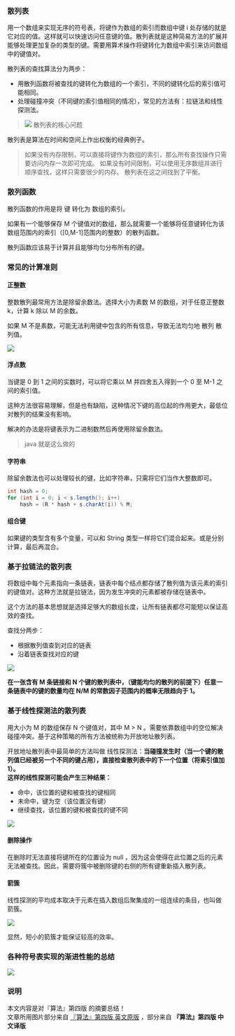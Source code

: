 ﻿
### 散列表

用一个数组来实现无序的符号表，将键作为数组的索引而数组中键 i 处存储的就是它对应的值。这样就可以快速访问任意键的值。散列表就是这种简易方法的扩展并能够处理更加复杂的类型的键。需要用算术操作将键转化为数组中索引来访问数组中的键值对。

散列表的查找算法分为两步：
 - 用散列函数将被查找的键转化为数组的一个索引，不同的键转化后的索引值可能相同。
 - 处理碰撞冲突（不同键的索引值相同的情况），常见的方法有：拉链法和线性探测法。


> ![](https://pikachu666.oss-cn-hongkong.aliyuncs.com/github/blog/algorithm10/hashing-crux.png)
> 散列表的核心问题



散列表是算法在时间和空间上作出权衡的经典例子。
> 如果没有内存限制，可以直接将键作为数组的索引，那么所有查找操作只需要访问内存一次即可完成。
> 如果没有时间限制，可以使用无序数组并进行顺序查找，这样只需要很少的内存。
> 散列表在这之间找到了平衡。



### 散列函数

散列函数的作用是将 键 转化为 数组的索引。

如果有一个能够保存 M 个键值对的数组，那么就需要一个能够将任意键转化为该数组范围内的索引（[0,M-1]范围内的整数）的散列函数。

散列函数应该易于计算并且能够均匀分布所有的键。

### 常见的计算准则

#### 正整数

整数散列最常用方法是除留余数法。选择大小为素数 M 的数组，对于任意正整数 k，计算 k 除以 M 的余数。

如果 M 不是素数，可能无法利用键中包含的所有信息，导致无法均匀地 散列 散列值。

![](https://pikachu666.oss-cn-hongkong.aliyuncs.com/github/blog/algorithm10/modular-hashing.png)

#### 浮点数

当键是 0 到 1 之间的实数时，可以将它乘以 M 并四舍五入得到一个 0 至 M-1 之间的索引值。

这种方法很容易理解，但是也有缺陷，这种情况下键的高位起的作用更大，最低位对散列的结果没有影响。

解决的办法是将键表示为二进制数然后再使用除留余数法。
> java 就是这么做的



#### 字符串

除留余数法也可以处理较长的键，比如字符串，只需将它们当作大整数即可。

``` java
int hash = 0;
for (int i = 0; i < s.length(); i++)
    hash = (R * hash + s.charAt(i)) % M;
```


#### 组合键

如果键的类型含有多个变量，可以和 String 类型一样将它们混合起来。或是分别计算，最后再混合。



### 基于拉链法的散列表

将数组中每个元素指向一条链表，链表中每个结点都存储了散列值为该元素的索引的键值对。这种方法就是拉链法，因为发生冲突的元素都被存储在链表中。

这个方法的基本思想就是选择足够大的数组长度，让所有链表都尽可能短以保证高效的查找。

查找分两步：
 - 根据散列值查到对应的链表
 - 沿着链表查找对应的键

![](https://pikachu666.oss-cn-hongkong.aliyuncs.com/github/blog/algorithm10/separate-chaining.png)

**在一张含有 M 条链接和 N 个键的散列表中，（键能均匀的散列的前提下）任意一条链表中的键的数量均在 N/M 的常数因子范围内的概率无限趋向于 1。**


### 基于线性探测法的散列表

用大小为 M 的数组保存 N 个键值对，其中 M > N 。需要依靠数组中的空位解决碰撞冲突。基于这种策略的所有方法被统称为开放地址散列表。

开放地址散列表中最简单的方法叫做 线性探测法：**当碰撞发生时（当一个键的散列值已经被另一个不同的键占用），直接检查散列表中的下一个位置（将索引值加 1）。**  
**这样的线性探测可能会产生三种结果：**  
 - 命中，该位置的键和被查找的键相同
 - 未命中，键为空（该位置没有键）
 - 继续查找，该位置的键和被查找的键不同


![](https://pikachu666.oss-cn-hongkong.aliyuncs.com/github/blog/algorithm10/linear-probing.png)


#### 删除操作
在删除时无法直接将键所在的位置设为 null ，因为这会使得在此位置之后的元素无法被查找。因此，需要将簇中被删除键的右侧的所有键重新插入散列表。


#### 箭簇

线性探测的平均成本取决于元素在插入数组后聚集成的一组连续的条目，也叫做 箭簇。

![](https://pikachu666.oss-cn-hongkong.aliyuncs.com/github/blog/algorithm10/d49bcae0-4c37-4141-9a67-c073df0e54d8.png)

显然，短小的箭簇才能保证较高的效率。



### 各种符号表实现的渐进性能的总结

![](https://pikachu666.oss-cn-hongkong.aliyuncs.com/github/blog/algorithm10/e76eaa6e-c56d-4cbc-a205-53527bbc5bfe.png)


### 说明
本文内容是对『算法』第四版 的摘要总结！  
文章所用图片部分来自 [『算法』第四版 英文原版](http://algs4.cs.princeton.edu/home/) ，部分来自 **『算法』第四版 中文译版**